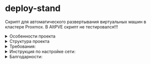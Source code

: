 # deploy-stand
Скрипт для автоматического развертывания виртуальных машин в кластере Proxmox. В AltPVE скрипт не тестировался!!!

<details>
<summary>
Особенности проекта
</summary>

1. Стенды для студентов разворачиваются из существующих шаблонов VM.

2. Поддержка равномерного развертывания стендов на множество нод в кластере proxmox.

3. Количество машин и схема сети настраивается пользователем и позволяет легко собрать стенд любой сложности и развернуть на любое количество пользователей.

4. В настоящее время поддерживается только создание связанных клонов VM.

</details>

<details>
<summary>
Структура проекта
</summary>

- `main.py` — точка входа

- `app/` — исходный код

  - `app/ui/cli_menus.py` — CLI-меню

  - `app/core/` — логика (Proxmox, deploy, users, config)

  - `app/utils/console.py` — цветной вывод

- `data/` — сохраняются файлы конфигурации (`deployment_config.yml`, `users_list.yml`)

Запуск:
```bash
python3 main.py
```
</details>

<details>
<summary>
Требования:
</summary>

Установить зависимости, для запуска скриптов:

```bash 
pip3 install -r requirements.txt
```
</details>

<details>
<summary>
Инструкция по настройке сети:
</summary>

При указывании сетевого адаптера необходимо указывать vmbr0 - для интернета. (В данном релизе не поддерживаются другие адаптеры которые можно указать явно)

Пример:

```
machines:
- device_type: ecorouter
  name: eco
  networks:
  - bridge: vmbr0
  - bridge: hq
  template_node: SRV1-PVE
  template_vmid: 100
- device_type: linux
  name: lin
  networks:
  - bridge: hq
  template_node: SRV1-PVE
  template_vmid: 101
```
В данном конфигурационном файле hq означает сеть которая будет создана (vmbr1000+), hq является псевдонимом будущего созданного моста.

</details>

<details>
<summary>
Балгодарности:
</summary>

Данный скрипт полностью сформирован с использованием ИИ Cursor. Примерное время от написания промпта до релиза проекта - 5 часов.

</details>